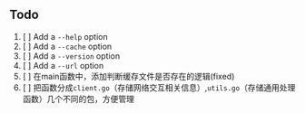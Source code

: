 ## Todo
1. [ ] Add a `--help` option
2. [ ] Add a `--cache` option
3. [ ] Add a `--version` option
4. [ ] Add a `--url` option
5. [ ] 在main函数中，添加判断缓存文件是否存在的逻辑(fixed)
6. [ ] 把函数分成`client.go`（存储网络交互相关信息）,`utils.go`（存储通用处理函数）几个不同的包，方便管理